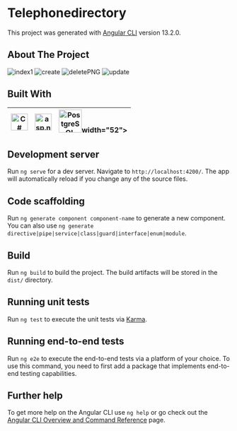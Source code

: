 # Telephonedirectory

This project was generated with [Angular CLI](https://github.com/angular/angular-cli) version 13.2.0.

## About The Project
![index1](https://user-images.githubusercontent.com/74312392/151650071-e3c86277-59cd-4803-9b82-6461883d6205.PNG)
![create](https://user-images.githubusercontent.com/74312392/151650086-6e312a30-d9b6-4770-8ce8-c8c166284a29.PNG)
![deletePNG](https://user-images.githubusercontent.com/74312392/151650092-f061d947-1396-45ce-8f3c-dd75e9e10f08.PNG)
![update](https://user-images.githubusercontent.com/74312392/151650095-812ea989-4624-4018-9da8-cf6323d174dc.PNG)
 
## Built With
|<img src="https://cdn.worldvectorlogo.com/logos/typescript-2.svg" alt="C#" width="38">| <img src="https://angular.io/assets/images/logos/angularjs/AngularJS-Shield.svg" alt="asp.net" width="38"> |<img src="https://pbs.twimg.com/profile_images/1273081551354396672/-Tzadxix_400x400.jpg" alt="PostgreSQL" width="52">width="52">
|---|---|---|
## Development server

Run `ng serve` for a dev server. Navigate to `http://localhost:4200/`. The app will automatically reload if you change any of the source files.

## Code scaffolding

Run `ng generate component component-name` to generate a new component. You can also use `ng generate directive|pipe|service|class|guard|interface|enum|module`.

## Build

Run `ng build` to build the project. The build artifacts will be stored in the `dist/` directory.

## Running unit tests

Run `ng test` to execute the unit tests via [Karma](https://karma-runner.github.io).

## Running end-to-end tests

Run `ng e2e` to execute the end-to-end tests via a platform of your choice. To use this command, you need to first add a package that implements end-to-end testing capabilities.

## Further help

To get more help on the Angular CLI use `ng help` or go check out the [Angular CLI Overview and Command Reference](https://angular.io/cli) page.




